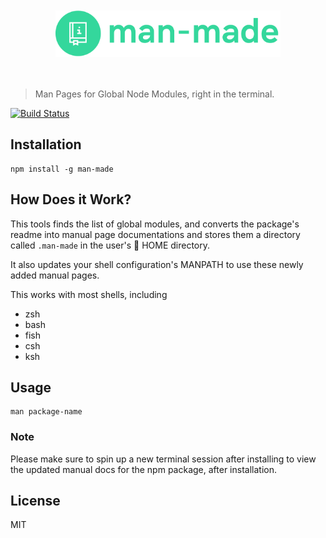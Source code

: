 <div align="center">
	<br>
	<br>
	<img width="360" src="media/logo.png" alt="Got">
	<br>
	<br>
	<br>
</div>


> Man Pages for Global Node Modules, right in the terminal.

[![Build Status](https://travis-ci.org/Shriram-Balaji/man-made.svg?branch=master)](https://travis-ci.org/Shriram-Balaji/man-made)

## Installation

```
npm install -g man-made
```

## How Does it Work?

This tools finds the list of global modules, and converts the package's readme into manual page documentations and stores them a directory called `.man-made` in the user's 🏡 HOME directory.

It also updates your shell configuration's MANPATH to use these newly added manual pages.

This works with most shells, including

- zsh
- bash
- fish
- csh
- ksh

## Usage

```
man package-name
```

### Note

Please make sure to spin up a new terminal session after installing to view the updated manual docs for the npm package, after installation.

## License

MIT
